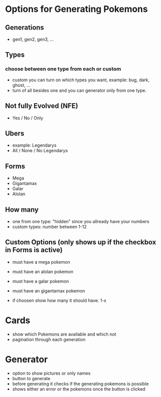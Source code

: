 # Options for Generating Pokemons

## Generations

- gen1, gen2, gen3, ...

## Types

### choose between one type from each or custom

- custom you can turn on which types you want, example: bug, dark, ghost, ...
- turn of all besides one and you can generator only from one type.

## Not fully Evolved (NFE)

- Yes / No / Only

## Ubers

- example: Legendarys
- All / None / No Legendarys

## Forms

- Mega
- Gigantamax
- Galar
- Alolan

## How many

- one from one type: "hidden" since you allready have your numbers
- custom types: number between 1-12

## Custom Options (only shows up if the checkbox in Forms is active)

- must have a mega pokemon
- must have an alolan pokemon
- must have a galar pokemon
- must have an gigantamax pokemon

- if choosen show how many it should have. 1-x

# Cards

- show which Pokemons are available and which not
- pagination through each generation

# Generator

- option to show pictures or only names
- button to generate
- before generating it checks if the generating pokemons is possible
- shows either an error or the pokemons once the button is clicked
